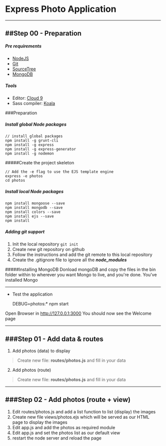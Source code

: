 Express Photo Application
=====================

----------------------------------------------------------------------------
##Step 00 - Preparation
----------------------------------------------------------------------------

##### Pre requirements
* [NodeJS](https://nodejs.org/)
* [Git](https://git-scm.com/downloads)
* [SourceTree](https://www.sourcetreeapp.com/)
* [MongoDB](https://www.mongodb.org/downloads)

##### Tools
* Editor: [Cloud 9](https://c9.io/)
* Sass compiler: [Koala](http://koala-app.com/)

###Preparation

##### Install global Node packages

    // install global packages
    npm install -g grunt-cli
    npm install -g express
    npm install -g express-generator
    npm install -g nodemon
    
#####Create the project skeleton
 
    // Add the -e flag to use the EJS template engine
    express -e photos
    cd photos

##### Install local Node packages

    npm install mongoose --save
    npm install mongodb --save
    npm install colors --save
    npm install ejs --save
    npm install

##### Adding git support

 1. Init the local repository `git init`
 2. Create new git repository on github
 2. Follow the instructions and add the git remote to this local repository
 3. Create the .gitignore file to ignore all the ___node_modules___

#####Installing MongoDB
 Donload mongoDB and copy the files in the bin folder within
 to wherever you want Mongo to live, and you're done. You've installed Mongo

----------------------------------------------------------------------------

* Test the application

    DEBUG=photos:* npm start

>
Open Browser in http://127.0.0.1:3000
You should now see the Welcome page

----------------------------------------------------------------------------
###Step 01 - Add data & routes
----------------------------------------------------------------------------

1. Add photos (data) to display
>   Create new file: **routes/photos.js** and fill in your data

2. Add photos (route)
>   Create new file: **routes/photos.js** and fill in your data

----------------------------------------------------------------------------
###Step 02 - Add photos (route + view)
----------------------------------------------------------------------------

1. Edit routes/photos.js and add a list function to list (display) the images
2. Create new file views/photos.ejs which will be served as our HTML page to display the images
3. Edit app.js and add the photos as required module
4. Edit app.js and set the photos list as our default view
5. restart the node server and reload the page